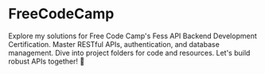 # FreeCodeCamp
Explore my solutions for Free Code Camp's Fess API Backend Development Certification. Master RESTful APIs, authentication, and database management. Dive into project folders for code and resources. Let's build robust APIs together! 🚀
